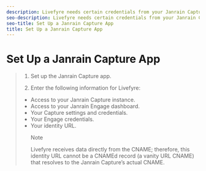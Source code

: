 ```yaml
---
description: Livefyre needs certain credentials from your Janrain Capture app.
seo-description: Livefyre needs certain credentials from your Janrain Capture app.
seo-title: Set Up a Janrain Capture App
title: Set Up a Janrain Capture App
---
```


# Set Up a Janrain Capture App

>1. Set up the Janrain Capture app.
>   
>1. Enter the following information for Livefyre:
>* Access to your Janrain Capture instance.
>* Access to your Janrain Engage dashboard.
>* Your Capture settings and credentials.
>* Your Engage credentials.
>* Your identity URL.
>   >[!NOTE]
>   >
>   >Livefyre receives data directly from the CNAME; therefore, this identity URL cannot be a CNAMEd record (a vanity URL CNAME) that resolves to the Janrain Capture’s actual CNAME.
>   
>   
>   
